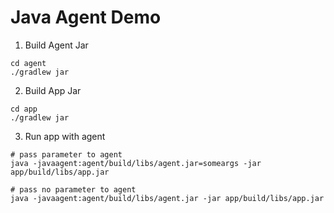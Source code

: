 # Java Agent Demo

1. Build Agent Jar

```
cd agent
./gradlew jar
```

2. Build App Jar
```
cd app
./gradlew jar
```

3. Run app with agent
```
# pass parameter to agent
java -javaagent:agent/build/libs/agent.jar=someargs -jar app/build/libs/app.jar

# pass no parameter to agent
java -javaagent:agent/build/libs/agent.jar -jar app/build/libs/app.jar
```
